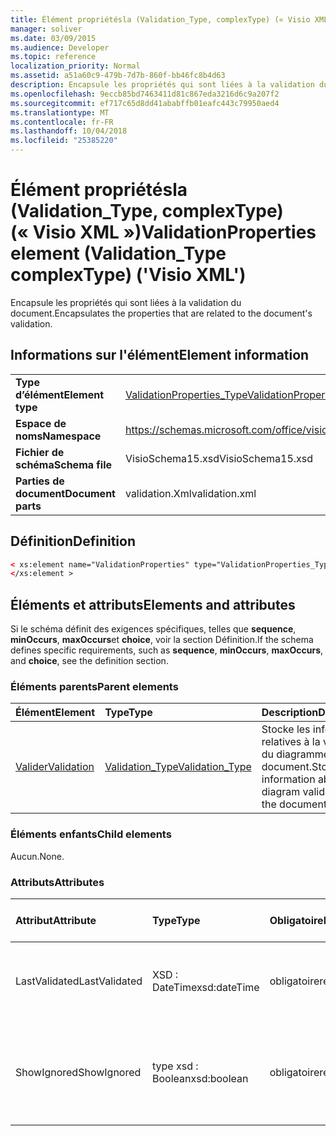 ```yaml
---
title: Élément propriétésla (Validation_Type, complexType) (« Visio XML »)
manager: soliver
ms.date: 03/09/2015
ms.audience: Developer
ms.topic: reference
localization_priority: Normal
ms.assetid: a51a60c9-479b-7d7b-860f-bb46fc8b4d63
description: Encapsule les propriétés qui sont liées à la validation du document.
ms.openlocfilehash: 9eccb85bd7463411d81c867eda3216d6c9a207f2
ms.sourcegitcommit: ef717c65d8dd41ababffb01eafc443c79950aed4
ms.translationtype: MT
ms.contentlocale: fr-FR
ms.lasthandoff: 10/04/2018
ms.locfileid: "25385220"
---
```

# <a name="validationproperties-element-validationtype-complextype-visio-xml"></a><span data-ttu-id="3a63d-103">Élément propriétésla (Validation_Type, complexType) (« Visio XML »)</span><span class="sxs-lookup"><span data-stu-id="3a63d-103">ValidationProperties element (Validation_Type complexType) ('Visio XML')</span></span>

<span data-ttu-id="3a63d-104">Encapsule les propriétés qui sont liées à la validation du document.</span><span class="sxs-lookup"><span data-stu-id="3a63d-104">Encapsulates the properties that are related to the document's validation.</span></span>
  
## <a name="element-information"></a><span data-ttu-id="3a63d-105">Informations sur l'élément</span><span class="sxs-lookup"><span data-stu-id="3a63d-105">Element information</span></span>

|||
|:-----|:-----|
|<span data-ttu-id="3a63d-106">**Type d’élément**</span><span class="sxs-lookup"><span data-stu-id="3a63d-106">**Element type**</span></span> <br/> |[<span data-ttu-id="3a63d-107">ValidationProperties_Type</span><span class="sxs-lookup"><span data-stu-id="3a63d-107">ValidationProperties_Type</span></span>](validationproperties_type-complextypevisio-xml.md) <br/> |
|<span data-ttu-id="3a63d-108">**Espace de noms**</span><span class="sxs-lookup"><span data-stu-id="3a63d-108">**Namespace**</span></span> <br/> |https://schemas.microsoft.com/office/visio/2012/main  <br/> |
|<span data-ttu-id="3a63d-109">**Fichier de schéma**</span><span class="sxs-lookup"><span data-stu-id="3a63d-109">**Schema file**</span></span> <br/> |<span data-ttu-id="3a63d-110">VisioSchema15.xsd</span><span class="sxs-lookup"><span data-stu-id="3a63d-110">VisioSchema15.xsd</span></span>  <br/> |
|<span data-ttu-id="3a63d-111">**Parties de document**</span><span class="sxs-lookup"><span data-stu-id="3a63d-111">**Document parts**</span></span> <br/> |<span data-ttu-id="3a63d-112">validation.Xml</span><span class="sxs-lookup"><span data-stu-id="3a63d-112">validation.xml</span></span>  <br/> |
   
## <a name="definition"></a><span data-ttu-id="3a63d-113">Définition</span><span class="sxs-lookup"><span data-stu-id="3a63d-113">Definition</span></span>

```XML
< xs:element name="ValidationProperties" type="ValidationProperties_Type" minOccurs="0" maxOccurs="1" >
</xs:element >
```

## <a name="elements-and-attributes"></a><span data-ttu-id="3a63d-114">Éléments et attributs</span><span class="sxs-lookup"><span data-stu-id="3a63d-114">Elements and attributes</span></span>

<span data-ttu-id="3a63d-115">Si le schéma définit des exigences spécifiques, telles que **sequence**, **minOccurs**, **maxOccurs**et **choice**, voir la section Définition.</span><span class="sxs-lookup"><span data-stu-id="3a63d-115">If the schema defines specific requirements, such as **sequence**, **minOccurs**, **maxOccurs**, and **choice**, see the definition section.</span></span> 
  
### <a name="parent-elements"></a><span data-ttu-id="3a63d-116">Éléments parents</span><span class="sxs-lookup"><span data-stu-id="3a63d-116">Parent elements</span></span>

|<span data-ttu-id="3a63d-117">**Élément**</span><span class="sxs-lookup"><span data-stu-id="3a63d-117">**Element**</span></span>|<span data-ttu-id="3a63d-118">**Type**</span><span class="sxs-lookup"><span data-stu-id="3a63d-118">**Type**</span></span>|<span data-ttu-id="3a63d-119">**Description**</span><span class="sxs-lookup"><span data-stu-id="3a63d-119">**Description**</span></span>|
|:-----|:-----|:-----|
|[<span data-ttu-id="3a63d-120">Valider</span><span class="sxs-lookup"><span data-stu-id="3a63d-120">Validation</span></span>](validation-elementvisio-xml.md) <br/> |[<span data-ttu-id="3a63d-121">Validation_Type</span><span class="sxs-lookup"><span data-stu-id="3a63d-121">Validation_Type</span></span>](validation_type-complextypevisio-xml.md) <br/> |<span data-ttu-id="3a63d-122">Stocke les informations relatives à la validation du diagramme pour le document.</span><span class="sxs-lookup"><span data-stu-id="3a63d-122">Stores information about diagram validation for the document.</span></span>  <br/> |
   
### <a name="child-elements"></a><span data-ttu-id="3a63d-123">Éléments enfants</span><span class="sxs-lookup"><span data-stu-id="3a63d-123">Child elements</span></span>

<span data-ttu-id="3a63d-124">Aucun.</span><span class="sxs-lookup"><span data-stu-id="3a63d-124">None.</span></span>
  
### <a name="attributes"></a><span data-ttu-id="3a63d-125">Attributs</span><span class="sxs-lookup"><span data-stu-id="3a63d-125">Attributes</span></span>

|<span data-ttu-id="3a63d-126">**Attribut**</span><span class="sxs-lookup"><span data-stu-id="3a63d-126">**Attribute**</span></span>|<span data-ttu-id="3a63d-127">**Type**</span><span class="sxs-lookup"><span data-stu-id="3a63d-127">**Type**</span></span>|<span data-ttu-id="3a63d-128">**Obligatoire**</span><span class="sxs-lookup"><span data-stu-id="3a63d-128">**Required**</span></span>|<span data-ttu-id="3a63d-129">**Description**</span><span class="sxs-lookup"><span data-stu-id="3a63d-129">**Description**</span></span>|<span data-ttu-id="3a63d-130">**Valeurs possibles**</span><span class="sxs-lookup"><span data-stu-id="3a63d-130">**Possible values**</span></span>|
|:-----|:-----|:-----|:-----|:-----|
|<span data-ttu-id="3a63d-131">LastValidated</span><span class="sxs-lookup"><span data-stu-id="3a63d-131">LastValidated</span></span>  <br/> |<span data-ttu-id="3a63d-132">XSD : DateTime</span><span class="sxs-lookup"><span data-stu-id="3a63d-132">xsd:dateTime</span></span>  <br/> |<span data-ttu-id="3a63d-133">obligatoire</span><span class="sxs-lookup"><span data-stu-id="3a63d-133">required</span></span>  <br/> |<span data-ttu-id="3a63d-134">Date et heure auxquelles le document a été validé en dernier.</span><span class="sxs-lookup"><span data-stu-id="3a63d-134">The date and time that the document was last validated.</span></span>  <br/> |<span data-ttu-id="3a63d-135">Valeurs du type xsd : DateTime.</span><span class="sxs-lookup"><span data-stu-id="3a63d-135">Values of the xsd:dateTime type.</span></span>  <br/> |
|<span data-ttu-id="3a63d-136">ShowIgnored</span><span class="sxs-lookup"><span data-stu-id="3a63d-136">ShowIgnored</span></span>  <br/> |<span data-ttu-id="3a63d-137">type xsd : Boolean</span><span class="sxs-lookup"><span data-stu-id="3a63d-137">xsd:boolean</span></span>  <br/> |<span data-ttu-id="3a63d-138">obligatoire</span><span class="sxs-lookup"><span data-stu-id="3a63d-138">required</span></span>  <br/> |<span data-ttu-id="3a63d-139">Indique si les problèmes de validation ignorés dans la fenêtre problèmes.</span><span class="sxs-lookup"><span data-stu-id="3a63d-139">Specifies whether to show ignored validation issues in the Issues window.</span></span>  <br/> |<span data-ttu-id="3a63d-140">Valeurs du type de type xsd : Boolean.</span><span class="sxs-lookup"><span data-stu-id="3a63d-140">Values of the xsd:boolean type.</span></span>  <br/> |
   

